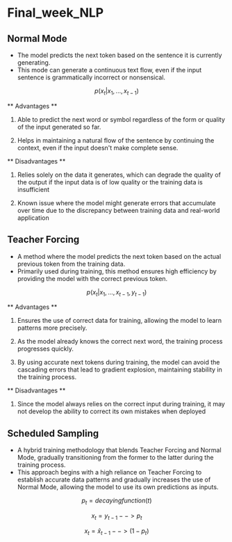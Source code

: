 # Final_week_NLP

## Normal Mode

* The model predicts the next token based on the sentence it is currently generating.
* This mode can generate a continuous text flow, even if the input sentence is grammatically incorrect or nonsensical.

$$ p(x_t | x_1, ..., x_{t-1}) $$

** Advantages **

1. Able to predict the next word or symbol regardless of the form or quality of the input generated so far.

2. Helps in maintaining a natural flow of the sentence by continuing the context, even if the input doesn't make complete sense.

** Disadvantages **

1. Relies solely on the data it generates, which can degrade the quality of the output if the input data is of low quality or the training data is insufficient 

2. Known issue where the model might generate errors that accumulate over time due to the discrepancy between training data and real-world application


## Teacher Forcing

* A method where the model predicts the next token based on the actual previous token from the training data.
* Primarily used during training, this method ensures high efficiency by providing the model with the correct previous token.

$$ p(x_t | x_1, ..., x_{t-1}, y_{t-1}) $$

** Advantages **

1. Ensures the use of correct data for training, allowing the model to learn patterns more precisely.
   
2. As the model already knows the correct next word, the training process progresses quickly.
   
3. By using accurate next tokens during training, the model can avoid the cascading errors that lead to gradient explosion, maintaining stability in the training process.

** Disadvantages **

1. Since the model always relies on the correct input during training, it may not develop the ability to correct its own mistakes when deployed

## Scheduled Sampling

* A hybrid training methodology that blends Teacher Forcing and Normal Mode, gradually transitioning from the former to the latter during the training process.
* This approach begins with a high reliance on Teacher Forcing to establish accurate data patterns and gradually increases the use of Normal Mode, allowing the model to use its own predictions as inputs.

$$ p_t = decaying function(t) $$

$$ x_t = y_{t-1} -->     p_t $$

$$ x_t = \hat{x}_{t-1} -->       (1 - p_t) $$

